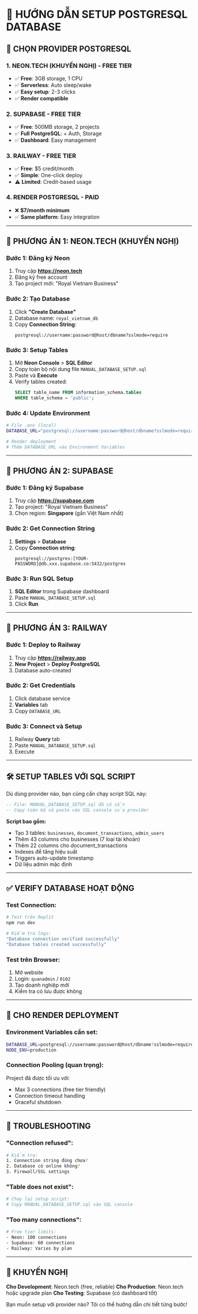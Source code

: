 # 🐘 HƯỚNG DẪN SETUP POSTGRESQL DATABASE

## 🎯 **CHỌN PROVIDER POSTGRESQL**

### **1. NEON.TECH (KHUYẾN NGHỊ) - FREE TIER**
- ✅ **Free**: 3GB storage, 1 CPU
- ✅ **Serverless**: Auto sleep/wake  
- ✅ **Easy setup**: 2-3 clicks
- ✅ **Render compatible**

### **2. SUPABASE - FREE TIER**
- ✅ **Free**: 500MB storage, 2 projects
- ✅ **Full PostgreSQL**: + Auth, Storage
- ✅ **Dashboard**: Easy management

### **3. RAILWAY - FREE TIER** 
- ✅ **Free**: $5 credit/month
- ✅ **Simple**: One-click deploy
- ⚠️ **Limited**: Credit-based usage

### **4. RENDER POSTGRESQL - PAID**
- ❌ **$7/month minimum**
- ✅ **Same platform**: Easy integration

---

## 🚀 **PHƯƠNG ÁN 1: NEON.TECH (KHUYẾN NGHỊ)**

### **Bước 1: Đăng ký Neon**
1. Truy cập **https://neon.tech**
2. Đăng ký free account
3. Tạo project mới: "Royal Vietnam Business"

### **Bước 2: Tạo Database**
1. Click **"Create Database"**
2. Database name: `royal_vietnam_db`
3. Copy **Connection String**:
   ```
   postgresql://username:password@host/dbname?sslmode=require
   ```

### **Bước 3: Setup Tables**
1. Mở **Neon Console** > **SQL Editor**
2. Copy toàn bộ nội dung file `MANUAL_DATABASE_SETUP.sql`
3. Paste và **Execute**
4. Verify tables created:
   ```sql
   SELECT table_name FROM information_schema.tables 
   WHERE table_schema = 'public';
   ```

### **Bước 4: Update Environment**
```bash
# File .env (local)
DATABASE_URL="postgresql://username:password@host/dbname?sslmode=require"

# Render deployment
# Thêm DATABASE_URL vào Environment Variables
```

---

## 🚀 **PHƯƠNG ÁN 2: SUPABASE**

### **Bước 1: Đăng ký Supabase**
1. Truy cập **https://supabase.com**
2. Tạo project: "Royal Vietnam Business"
3. Chọn region: **Singapore** (gần Việt Nam nhất)

### **Bước 2: Get Connection String**
1. **Settings** > **Database**
2. Copy **Connection string**:
   ```
   postgresql://postgres:[YOUR-PASSWORD]@db.xxx.supabase.co:5432/postgres
   ```

### **Bước 3: Run SQL Setup**
1. **SQL Editor** trong Supabase dashboard
2. Paste `MANUAL_DATABASE_SETUP.sql`
3. Click **Run**

---

## 🚀 **PHƯƠNG ÁN 3: RAILWAY**

### **Bước 1: Deploy to Railway**
1. Truy cập **https://railway.app**
2. **New Project** > **Deploy PostgreSQL**
3. Database auto-created

### **Bước 2: Get Credentials**
1. Click database service
2. **Variables** tab
3. Copy `DATABASE_URL`

### **Bước 3: Connect và Setup**
1. Railway **Query** tab
2. Paste `MANUAL_DATABASE_SETUP.sql`
3. Execute

---

## 🛠️ **SETUP TABLES VỚI SQL SCRIPT**

Dù dùng provider nào, bạn cũng cần chạy script SQL này:

```sql
-- File: MANUAL_DATABASE_SETUP.sql đã có sẵn
-- Copy toàn bộ và paste vào SQL console của provider
```

**Script bao gồm:**
- Tạo 3 tables: `businesses`, `document_transactions`, `admin_users`
- Thêm 43 columns cho businesses (7 loại tài khoản)
- Thêm 22 columns cho document_transactions
- Indexes để tăng hiệu suất
- Triggers auto-update timestamp
- Dữ liệu admin mặc định

---

## ✅ **VERIFY DATABASE HOẠT ĐỘNG**

### **Test Connection:**
```bash
# Test trên Replit
npm run dev

# Kiểm tra logs:
"Database connection verified successfully"
"Database tables created successfully"
```

### **Test trên Browser:**
1. Mở website
2. Login: `quanadmin` / `0102`
3. Tạo doanh nghiệp mới
4. Kiểm tra có lưu được không

---

## 🎯 **CHO RENDER DEPLOYMENT**

### **Environment Variables cần set:**
```bash
DATABASE_URL=postgresql://username:password@host/dbname?sslmode=require
NODE_ENV=production
```

### **Connection Pooling (quan trọng):**
Project đã được tối ưu với:
- Max 3 connections (free tier friendly)
- Connection timeout handling
- Graceful shutdown

---

## 🔧 **TROUBLESHOOTING**

### **"Connection refused":**
```bash
# Kiểm tra:
1. Connection string đúng chưa?
2. Database có online không?
3. Firewall/SSL settings
```

### **"Table does not exist":**
```bash
# Chạy lại setup script:
# Copy MANUAL_DATABASE_SETUP.sql vào SQL console
```

### **"Too many connections":**
```bash
# Free tier limits:
- Neon: 100 connections
- Supabase: 60 connections  
- Railway: Varies by plan
```

---

## 🎯 **KHUYẾN NGHỊ**

**Cho Development**: Neon.tech (free, reliable)
**Cho Production**: Neon.tech hoặc upgrade plan
**Cho Testing**: Supabase (có dashboard tốt)

Bạn muốn setup với provider nào? Tôi có thể hướng dẫn chi tiết từng bước!